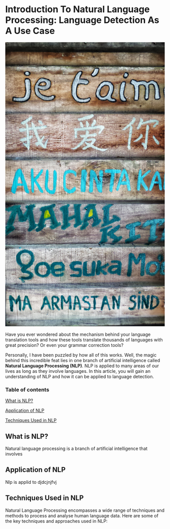 # Introduction To Natural Language Processing: Language Detection As A Use Case
![Words in various languages. Image by Hannah Wright on unsplash](hannah-wright-ZzWsHbu2y80-unsplash.jpg) 

Have you ever wondered about the mechanism behind your language translation tools and how these tools translate thousands of languages with great precision? Or even your grammar correction tools?

Personally, I have been puzzled by how all of this works. Well, the magic behind this incredible feat lies in one branch of artificial intelligence called **Natural Language Processing (NLP)**. NLP is applied to many areas of our lives as long as they involve languages.
In this article, you will gain an understanding of NLP and how it can be applied to language detection.

### Table of contents
[What is NLP?](#topic1)

[Application of NLP](#topic2)

[Techniques Used in NLP](#topic3)


<h2 id="topic1">What is NLP?</h2>

Natural language processing is a branch of artificial intelligence that involves 

<h2 id="topic2">Application of NLP</h2>

Nlp is applid to djdcjnjfvj 

<h2 id="topic3">Techniques Used in NLP</h2>

Natural Language Processing encompasses a wide range of techniques and methods to process and analyse human language data. Here are some of the key techniques and approaches used in NLP:

